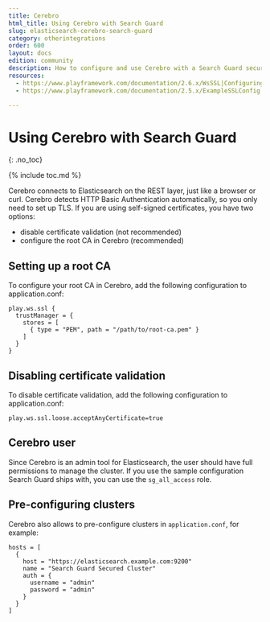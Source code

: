 ```yaml
---
title: Cerebro
html_title: Using Cerebro with Search Guard
slug: elasticsearch-cerebro-search-guard
category: otherintegrations
order: 600
layout: docs
edition: community
description: How to configure and use Cerebro with a Search Guard secured cluster.
resources:
  - https://www.playframework.com/documentation/2.6.x/WsSSL|Configuring WS SSL (website)
  - https://www.playframework.com/documentation/2.5.x/ExampleSSLConfig|Example configurations (website)

---
```

<!---
Copryight floragunn GmbH
-->

# Using Cerebro with Search Guard
{: .no_toc}

{% include toc.md %}

Cerebro connects to Elasticsearch on the REST layer, just like a browser or curl. Cerebro detects HTTP Basic Authentication automatically, so you only need to set up TLS. If you are using self-signed certificates, you have two options:

* disable certificate validation (not recommended)
* configure the root CA in Cerebro (recommended)

## Setting up a root CA

To configure your root CA in Cerebro, add the following configuration to application.conf:

```
play.ws.ssl {
  trustManager = {
    stores = [
      { type = "PEM", path = "/path/to/root-ca.pem" }
    ]
  }
}     
```

## Disabling certificate validation

To disable certificate validation, add the following configuration to application.conf:

```
play.ws.ssl.loose.acceptAnyCertificate=true
```

## Cerebro user

Since Cerebro is an admin tool for Elasticsearch, the user should have full permissions to manage the cluster. If you use the sample configuration Search Guard ships with, you can use the `sg_all_access` role.

## Pre-configuring clusters

Cerebro also allows to pre-configure clusters in `application.conf`, for example:

```
hosts = [
  {
    host = "https://elasticsearch.example.com:9200"
    name = "Search Guard Secured Cluster"
    auth = {
      username = "admin"
      password = "admin"
    }
  }
]
```